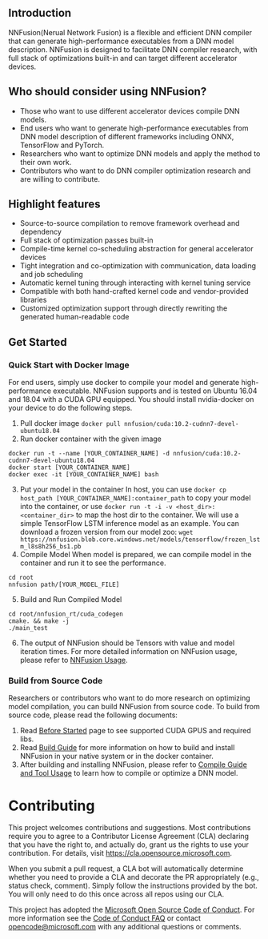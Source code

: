 ## Introduction
NNFusion(Nerual Network Fusion) is a flexible and efficient DNN compiler that can generate high-performance executables from a DNN model description. NNFusion is designed to facilitate DNN compiler research, with full stack of optimizations built-in and can target different accelerator devices.

## Who should consider using NNFusion?
- Those who want to use different accelerator devices compile DNN models.
- End users who want to generate high-performance executables from DNN model description of different frameworks including ONNX, TensorFlow and PyTorch.
- Researchers who want to optimize DNN models and apply the method to their own work.
- Contributors who want to do DNN compiler optimization research and are willing to contribute.

## Highlight features
- Source-to-source compilation to remove framework overhead and dependency
- Full stack of optimization passes built-in
- Compile-time kernel co-scheduling abstraction for general accelerator devices
- Tight integration and co-optimization with communication, data loading and job scheduling
- Automatic kernel tuning through interacting with kernel tuning service
- Compatible with both hand-crafted kernel code and vendor-provided libraries
- Customized optimization support through directly rewriting the generated human-readable code

## Get Started
### Quick Start with Docker Image
For end users, simply use docker to compile your model and generate high-performance executable.
NNFusion supports and is tested on Ubuntu 16.04 and 18.04 with a CUDA GPU equipped. You should install nvidia-docker on your device to do the following steps.
1. Pull docker image
`docker pull nnfusion/cuda:10.2-cudnn7-devel-ubuntu18.04`
2. Run docker container with the given image
```
docker run -t --name [YOUR_CONTAINER_NAME] -d nnfusion/cuda:10.2-cudnn7-devel-ubuntu18.04
docker start [YOUR_CONTAINER_NAME]
docker exec -it [YOUR_CONTAINER_NAME] bash
```
3. Put your model in the container
In host, you can use `docker cp host_path [YOUR_CONTAINER_NAME]:container_path` to copy your model into the container, or use `docker run -t -i -v <host_dir>:<container_dir>` to map the host dir to the container.
We will use a simple TensorFlow LSTM inference model as an example. You can download a frozen version from our model zoo:
`wget https://nnfusion.blob.core.windows.net/models/tensorflow/frozen_lstm_l8s8h256_bs1.pb`
4. Compile Model
When model is prepared, we can compile model in the container and run it to see the performance.
```
cd root
nnfusion path/[YOUR_MODEL_FILE]
```
5. Build and Run Compiled Model
```
cd root/nnfusion_rt/cuda_codegen
cmake. && make -j
./main_test
```
6. The output of NNFusion should be Tensors with value and model iteration times.
For more detailed information on NNFusion usage, please refer to [NNFusion Usage](https://github.com/microsoft/nnfusion/wiki/Compile-a-Tensorflow-model-with-NNFusion).

### Build from Source Code
Researchers or contributors who want to do more research on optimizing model compilation, you can build NNFusion from source code.
To build from source code, please read the following documents:
1. Read [Before Started](https://github.com/microsoft/nnfusion/wiki/Before-Started) page to see supported CUDA GPUS and required libs. 
2. Read [Build Guide](https://github.com/microsoft/nnfusion/wiki/Build-Guide) for more information on how to build and install NNFusion in your native system or in the docker container.
3. After building and installing NNFusion, please refer to [Compile Guide and Tool Usage](https://github.com/microsoft/nnfusion/wiki/Compile-a-Tensorflow-model-with-NNFusion) to learn how to compile or optimize a DNN model.

# Contributing

This project welcomes contributions and suggestions.  Most contributions require you to agree to a
Contributor License Agreement (CLA) declaring that you have the right to, and actually do, grant us
the rights to use your contribution. For details, visit https://cla.opensource.microsoft.com.

When you submit a pull request, a CLA bot will automatically determine whether you need to provide
a CLA and decorate the PR appropriately (e.g., status check, comment). Simply follow the instructions
provided by the bot. You will only need to do this once across all repos using our CLA.

This project has adopted the [Microsoft Open Source Code of Conduct](https://opensource.microsoft.com/codeofconduct/).
For more information see the [Code of Conduct FAQ](https://opensource.microsoft.com/codeofconduct/faq/) or
contact [opencode@microsoft.com](mailto:opencode@microsoft.com) with any additional questions or comments.
